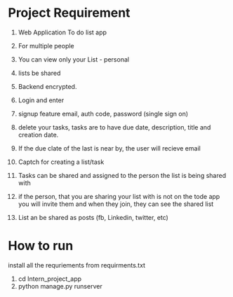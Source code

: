 # Project Requirement
1) Web Application To do list app

2) For multiple people 

3) You can view only your List - personal

4) lists be shared 

5) Backend encrypted.

6) Login and enter

7) signup feature email, auth code, password (single sign on)

8) delete your tasks, tasks are to have due date, description, title and creation date.

9) If the due clate of the last is near by, the user will recieve email

10) Captch for creating a list/task 

11) Tasks can be shared and assigned to the person the list is being shared with

12) if the person, that you are sharing your list with is not on the tode app you will invite them and when they join, they can see the shared list

13) List an be shared as posts (fb, Linkedin, twitter, etc)

# How to run
install all the requriements from requirments.txt
1) cd Intern_project_app
2) python manage.py runserver
